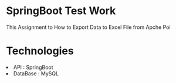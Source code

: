 # SpringBoot Test Work
This Assignment to How to Export Data to Excel File from Apche Poi

# Technologies

<li>API : SpringBoot </li>
<li>DataBase : MySQL </li>


